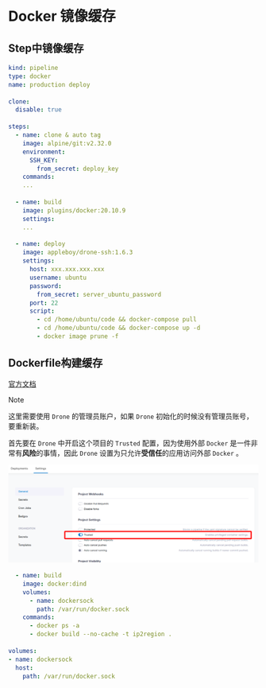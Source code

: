 # Docker 镜像缓存

## Step中镜像缓存

```yaml
kind: pipeline
type: docker
name: production deploy

clone:
  disable: true

steps:
  - name: clone & auto tag
    image: alpine/git:v2.32.0
    environment:
      SSH_KEY:
        from_secret: deploy_key
    commands:
    ...

  - name: build
    image: plugins/docker:20.10.9
    settings:
    ...

  - name: deploy
    image: appleboy/drone-ssh:1.6.3
    settings:
      host: xxx.xxx.xxx.xxx
      username: ubuntu
      password:
        from_secret: server_ubuntu_password
      port: 22
      script:
        - cd /home/ubuntu/code && docker-compose pull
        - cd /home/ubuntu/code && docker-compose up -d
        - docker image prune -f
```

## Dockerfile构建缓存

[官方文档](https://docs.drone.io/pipeline/docker/examples/services/docker/)

> [!note]
> 这里需要使用 `Drone` 的管理员账户，如果 `Drone` 初始化的时候没有管理员账号，要重新装。

首先要在 `Drone` 中开启这个项目的 `Trusted` 配置，因为使用外部 `Docker` 是一件非常有**风险**的事情，因此 `Drone` 设置为只允许**受信任**的应用访问外部 `Docker` 。

![开启Trusted](assets/images/开启Trusted.png)

```yaml
  - name: build
    image: docker:dind
    volumes:
      - name: dockersock
        path: /var/run/docker.sock
    commands:
      - docker ps -a
      - docker build --no-cache -t ip2region .

volumes:
- name: dockersock
  host:
    path: /var/run/docker.sock
```